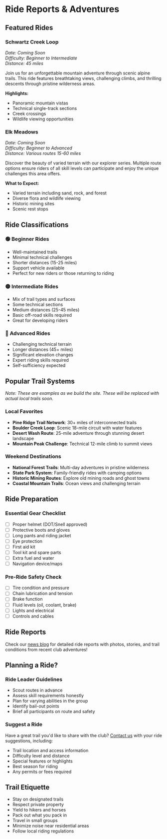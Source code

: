 # Ride Reports & Adventures

## Featured Rides

### Schwartz Creek Loop

*Date: Coming Soon*  
*Difficulty: Beginner to Intermediate*  
*Distance: 45 miles*

Join us for an unforgettable mountain adventure through scenic alpine trails. This ride features breathtaking views, challenging climbs, and thrilling descents through pristine wilderness areas.

**Highlights:**

- Panoramic mountain vistas
- Technical single-track sections  
- Creek crossings
- Wildlife viewing opportunities

### Elk Meadows

*Date: Coming Soon*  
*Difficulty: Beginner to Advanced*  
*Distance: Various routes 15-60 miles*

Discover the beauty of varied terrain with our explorer series. Multiple route options ensure riders of all skill levels can participate and enjoy the unique challenges this area offers.

**What to Expect:**

- Varied terrain including sand, rock, and forest
- Diverse flora and wildlife viewing
- Historic mining sites
- Scenic rest stops

## Ride Classifications

### 🟢 **Beginner Rides**

- Well-maintained trails
- Minimal technical challenges
- Shorter distances (15-25 miles)
- Support vehicle available
- Perfect for new riders or those returning to riding

### 🟡 **Intermediate Rides**

- Mix of trail types and surfaces
- Some technical sections
- Medium distances (25-45 miles)
- Basic off-road skills required
- Great for developing riders

### 🔴 **Advanced Rides**

- Challenging technical terrain
- Longer distances (45+ miles)
- Significant elevation changes
- Expert riding skills required
- Self-sufficiency expected

## Popular Trail Systems

*Note: These are examples as we build the site. These will be replaced with actual local trails soon.*

### Local Favorites

- **Pine Ridge Trail Network**: 30+ miles of interconnected trails
- **Boulder Creek Loop**: Scenic 18-mile circuit with water features
- **Desert Wash Route**: 25-mile adventure through stunning desert landscape
- **Mountain Peak Challenge**: Technical 12-mile climb to summit views

### Weekend Destinations

- **National Forest Trails**: Multi-day adventures in pristine wilderness
- **State Park System**: Family-friendly rides with camping options
- **Historic Mining Routes**: Explore old mining roads and ghost towns
- **Coastal Mountain Trails**: Ocean views and challenging terrain

## Ride Preparation

### Essential Gear Checklist

- [ ] Proper helmet (DOT/Snell approved)
- [ ] Protective boots and gloves
- [ ] Long pants and riding jacket
- [ ] Eye protection
- [ ] First aid kit
- [ ] Tool kit and spare parts
- [ ] Extra fuel and water
- [ ] Navigation device/maps

### Pre-Ride Safety Check

- [ ] Tire condition and pressure
- [ ] Chain lubrication and tension
- [ ] Brake function
- [ ] Fluid levels (oil, coolant, brake)
- [ ] Lights and electrical
- [ ] Controls and cables

## Ride Reports

Check our [news blog](/blog) for detailed ride reports with photos, stories, and trail conditions from recent club adventures!

## Planning a Ride?

### Ride Leader Guidelines

- Scout routes in advance
- Assess skill requirements honestly
- Plan for varying abilities in the group
- Identify bail-out points
- Brief all participants on route and safety

### Suggest a Ride

Have a great trail you'd like to share with the club? [Contact us](mailto:more@ride-more.org?subject=Ride%20Suggestion) with your ride suggestions, including:

- Trail location and access information
- Difficulty level and distance
- Special features or highlights
- Best season for riding
- Any permits or fees required

## Trail Etiquette

- Stay on designated trails
- Respect private property
- Yield to hikers and horses
- Pack out what you pack in
- Travel in small groups
- Minimize noise near residential areas
- Follow local riding regulations

